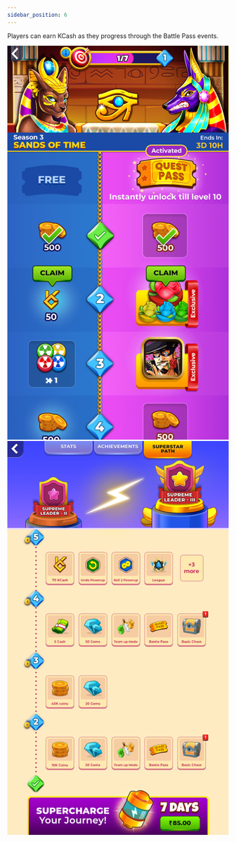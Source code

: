 ```yaml
---
sidebar_position: 6
---
```


Players can earn KCash as they progress through the Battle Pass events.



![Image](../../../static/img/image3.png)
![Image](../../../static/img/image11.png)


